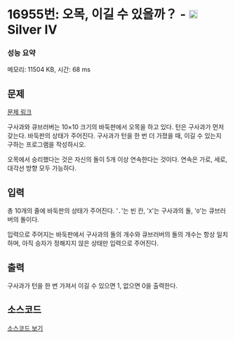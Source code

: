 # 16955번: 오목, 이길 수 있을까？ - <img src="https://static.solved.ac/tier_small/7.svg" style="height:20px" /> Silver IV

<!-- performance -->
### 성능 요약
메모리: 11504 KB, 시간: 68 ms
<!-- end -->

## 문제

[문제 링크](https://boj.kr/16955)


<p>구사과와 큐브러버는 10×10 크기의 바둑판에서 오목을 하고 있다. 턴은 구사과가 먼저 갖는다. 바둑판의 상태가 주어진다. 구사과가 턴을 한 번 더 가졌을 때, 이길 수 있는지 구하는 프로그램을 작성하시오.</p>

<p>오목에서 승리했다는 것은 자신의 돌이 5개 이상 연속한다는 것이다. 연속은 가로, 세로, 대각선 방향 모두 가능하다.</p>



## 입력


<p>총 10개의 줄에 바둑판의 상태가 주어진다. '<code>.</code>'는 빈 칸, '<code>X</code>'는 구사과의 돌, '<code>O</code>'는 큐브러버의 돌이다.</p>

<p>입력으로 주어지는 바둑판에서 구사과의 돌의 개수와 큐브러버의 돌의 개수는 항상 일치하며, 아직 승자가 정해지지 않은 상태만 입력으로 주어진다.</p>



## 출력


<p>구사과가 턴을 한 번 가져서 이길 수 있으면 1, 없으면 0을 출력한다.</p>



## 소스코드

[소스코드 보기](Main.java)